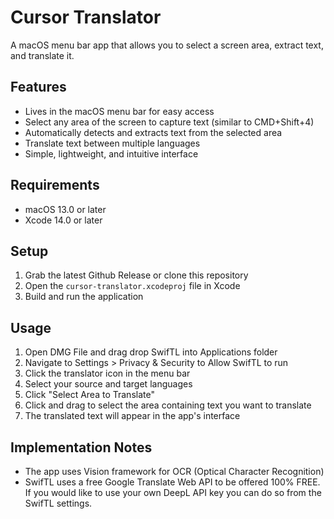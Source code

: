 # Cursor Translator

A macOS menu bar app that allows you to select a screen area, extract text, and translate it.

## Features

- Lives in the macOS menu bar for easy access
- Select any area of the screen to capture text (similar to CMD+Shift+4)
- Automatically detects and extracts text from the selected area
- Translate text between multiple languages
- Simple, lightweight, and intuitive interface

## Requirements

- macOS 13.0 or later
- Xcode 14.0 or later

## Setup

1. Grab the latest Github Release or clone this repository
2. Open the `cursor-translator.xcodeproj` file in Xcode
3. Build and run the application

## Usage

1. Open DMG File and drag drop SwifTL into Applications folder
2. Navigate to Settings > Privacy & Security to Allow SwifTL to run
3. Click the translator icon in the menu bar
4. Select your source and target languages
5. Click "Select Area to Translate"
6. Click and drag to select the area containing text you want to translate
7. The translated text will appear in the app's interface

## Implementation Notes

- The app uses Vision framework for OCR (Optical Character Recognition)
- SwifTL uses a free Google Translate Web API to be offered 100% FREE. If you would like to use your own DeepL API key you can do so from the SwifTL settings.
